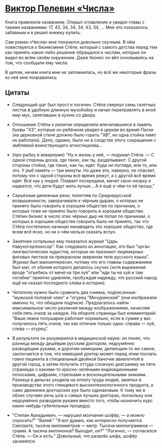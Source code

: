 # [Виктор Пелевин «Числа»](https://vk.com/ip.biblioworm?w=wall-102814293_49)

Книга привлекла названием.
Открыл оглавление и увидел главы с такими названиями: 17, 43, 34, 34, 34, 43, 34, ...
Мне это показалось забавным и я решил книжку купить.

Сам роман «Числа» мне показался довольно скучным.
В нём повествуется о бизнесмене Стёпе, который с самого детства перед тем как принять какое-либо решение обращался к числам, которые он видел во всём своём окружении.
Даже бизнес он вёл основываясь на том, что сообщали ему числа.

В целом, ничем книга мне не запомнилась, но всё же некоторые фразы из неё мне понравились.

## Цитаты
- Следующий шаг был прост и логичен. Стёпа свернул семь газетных листов в удобную длинную мухобойку и начал переправлять в иной мир мух, залетавших в кухню со двора.

- Отношение Стёпы к религии определили впечатавшиеся в память буквы "ХЗ", которые он ребёнком увидел в церкви во время Пасхи (на церковной стене должно было гореть "ХВ", но одна стойка ламп не работала). Дело, однако, было не в сходстве этого сокращения с эмблемой воинствующего агностицизма...

- (про рыбку в аквариуме) "Ну и жизнь у неё, — подумал Стёпа. — С одной стороны доска, где таких, как ты, разделывают. С другой стороны стойка, где таких, как ты, едят. Куда ни погляди, или то, или это. У рыб память — три минуты. Но даже это, наверно, не спасает, потому что с одной стороны всё время режут, а с другой всё время едят. Всё как у людей. Плавает посередине, мечет свою икорку и надеется, что дети будут жить лучше... А я ещё о чём-то её прошу."

- Серьёзные денежные реки, попетляв по Среднерусской возвышенности, заворачивали к чёрным дырам, о которых не принято было говорить в хорошем обществе по причинам, о которых тоже не принято было говорить в хорошем обществе. Стёпин бизнес в число этих чёрных дыр не попал по причинам, о которых в хорошем обществе говорить было не принято, так что Стёпа постепенно начинал ненавидеть это хорошее общество, где всем всё ясно, но ни о чём нельзя сказать вслух.

- Занятнее остальных ему показался журнал "Царь Навухогорлоносор". Как следовало из аннотации, это был "орган лингвистических нудистов, которые не признают лицемерных фиговых листков на прекрасном зверином теле русского языка". Журнал был малоинтересен, потому что его главны содержанием был мат, от обилия которого делалось скучно (хотя выражения вроде "отъебись от меня на три хуя" или "иди ты на хуй и там погибни" приятно удивляли, пробуждая надежду, что русский народ ещё не сказал последнего слова в истории).

- Читателю нужно было сравнить два снимка, подписанные: "мужской половой член" и "огурец "Мичуринский" (они изображали именно то, что обещали подписи). Предлагалось найти максимальное число различий между изображениями, начисляя себя пять очков за каждое. На обороте страницы был комментарий: "Ваше левое полушарие работает нормально, если в сумме у вас получилось пять очков, так как отличие только одно: справа — хуй, слева — огурец".

- В результате он разуверился в медицинской науке: он понял, что разница между дешёвым русским доктором, недоумённо разводящим руками, и дорогим немецким, делающим то же самое, заключается в том, что немецкий доктор может перед этим послать говно пациента в специальный двойной баночке авиапочтой в другой город, а затем получить оттуда сложную диаграмму на пяти страницах с какими-то кросно-зелёными индикационными полосками, цифрами, стрелками и восклицательными знаками. Разница в деньгах уходила на оплату труда людей, занятых в производстве этого глянцевого высокотехнологичного продукта, а само движение докторских рук было одинаковым. К тому же в обоих случаях речь шла о самых лучших докторах, поскольку они недоумённо разводили руками вместо того, чтобы назначить курс каких-нибудь губительных процедур.

- "Степан Аркадьевич, — нарушил молчание шофёр, — а можно спросить?" "Валяй." "Я вот думаю, как интересно получается. Смотрите, тысяча миллиметров — метр. Тысяча миллиграммов — грамм. А тысяча миллионов? Выходит, _он_?" "Логично, — согласился Стёпа. — Он и есть." Довольный, что развлёк шефа, шофёр засмеялся.